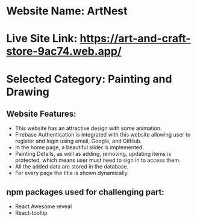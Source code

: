 # Website Name: ArtNest
# Live Site Link: https://art-and-craft-store-9ac74.web.app/
# Selected Category: Painting and Drawing
## Website Features:
- This website has an attractive design with some animation.
- Firebase Authentication is integrated with this website allowing user to register and login using email, Google, and GitHub.
- In the home page, a beautiful slider is implemented.
- Painting Details, as well as adding, removing, updating items  is protected, which means user must need to sign in to access them.
- All the added data are stored in the database.
- For every page the title is shown dynamically.

## npm packages used for challenging part:
-  React Awesome reveal
- React-tooltip